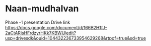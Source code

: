 # Naan-mudhalvan
Phase -1 presentation
Drive link
https://docs.google.com/document/d/166B2H1fJ-2aCtARisHFrdzyrHKk7KBWU/edit?usp=drivesdk&ouid=104432236733954629268&rtpof=true&sd=true
